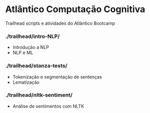 # Atlântico Computação Cognitiva

Trailhead scripts e atividades do Atlântico Bootcamp

### ./trailhead/intro-NLP/
-	Introdução a NLP
-	NLP e ML

### ./trailhead/stanza-tests/
-	Tokenização e segmentação de sentenças
-   Lematização

### ./trailhead/nltk-sentiment/
-   Análise de sentimentos com NLTK
